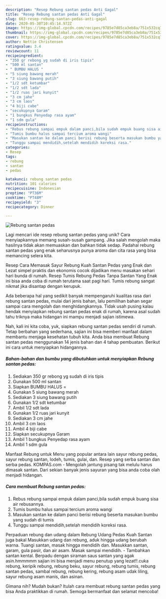 ```yaml
---
description: "Resep Rebung santan pedas Anti Gagal"
title: "Resep Rebung santan pedas Anti Gagal"
slug: 663-resep-rebung-santan-pedas-anti-gagal
date: 2020-05-30T10:45:14.972Z
image: https://img-global.cpcdn.com/recipes/9785e7d85ca3eb8a/751x532cq70/rebung-santan-pedas-foto-resep-utama.jpg
thumbnail: https://img-global.cpcdn.com/recipes/9785e7d85ca3eb8a/751x532cq70/rebung-santan-pedas-foto-resep-utama.jpg
cover: https://img-global.cpcdn.com/recipes/9785e7d85ca3eb8a/751x532cq70/rebung-santan-pedas-foto-resep-utama.jpg
author: Nettie Christensen
ratingvalue: 3.4
reviewcount: 11
recipeingredient:
- "350 gr rebong yg sudah di iris tipis"
- "500 ml santan"
- " BUMBU HALUS "
- "5 siung bawang merah"
- "3 siung bawang putih"
- "1/2 sdt ketumbar"
- "1/2 sdt lada"
- "1/2 ruas jari kunyit"
- "3 cm jahe"
- "3 cm laos"
- "4 biji cabe"
- "secukupnya Garam"
- "1 bungkus Penyedap rasa ayam"
- "1 sdm gula"
recipeinstructions:
- "Rebus rebung sampai empuk dalam panci,bila sudah empuk buang sisa air rebusannya."
- "Tumis bumbu halus sampai tercium aroma wangi"
- "Masukan santan ke dalam panci berisi rebung beserta masukan bumbu yang sudah di tumis"
- "Tunggu sampai mendidih,setelah mendidih koreksi rasa."
categories:
- Resep
tags:
- rebung
- santan
- pedas

katakunci: rebung santan pedas 
nutrition: 101 calories
recipecuisine: Indonesian
preptime: "PT36M"
cooktime: "PT48M"
recipeyield: "3"
recipecategory: Dinner

---
```



![Rebung santan pedas](https://img-global.cpcdn.com/recipes/9785e7d85ca3eb8a/751x532cq70/rebung-santan-pedas-foto-resep-utama.jpg)

Lagi mencari ide resep rebung santan pedas yang unik? Cara menyiapkannya memang susah-susah gampang. Jika salah mengolah maka hasilnya tidak akan memuaskan dan bahkan tidak sedap. Padahal rebung santan pedas yang enak seharusnya punya aroma dan cita rasa yang bisa memancing selera kita.

Resep Cara Memasak Sayur Rebung Kuah Santan Pedas yang Enak dan Lezat simpel praktis dan ekonomis cocok dijadikan menu masakan sehari hari bunda di rumah. Resep Tumis Rebung Pedas Tanpa Santan Yang Enak ini bisa anda coba di rumah terutama saat pagi hari. Tumis rebung sangat nikmat jika disantap dengan kerupuk.

Ada beberapa hal yang sedikit banyak mempengaruhi kualitas rasa dari rebung santan pedas, mulai dari jenis bahan, lalu pemilihan bahan segar sampai cara mengolah dan menghidangkannya. Tidak usah pusing kalau hendak menyiapkan rebung santan pedas enak di rumah, karena asal sudah tahu triknya maka hidangan ini mampu menjadi sajian istimewa.


Nah, kali ini kita coba, yuk, siapkan rebung santan pedas sendiri di rumah. Tetap berbahan yang sederhana, sajian ini bisa memberi manfaat dalam membantu menjaga kesehatan tubuh kita. Anda bisa membuat Rebung santan pedas menggunakan 14 jenis bahan dan 4 tahap pembuatan. Berikut ini cara untuk menyiapkan hidangannya.

<!--inarticleads1-->

##### Bahan-bahan dan bumbu yang dibutuhkan untuk menyiapkan Rebung santan pedas:

1. Sediakan 350 gr rebong yg sudah di iris tipis
1. Gunakan 500 ml santan
1. Siapkan  BUMBU HALUS =
1. Gunakan 5 siung bawang merah
1. Sediakan 3 siung bawang putih
1. Gunakan 1/2 sdt ketumbar
1. Ambil 1/2 sdt lada
1. Gunakan 1/2 ruas jari kunyit
1. Sediakan 3 cm jahe
1. Ambil 3 cm laos
1. Ambil 4 biji cabe
1. Siapkan secukupnya Garam
1. Ambil 1 bungkus Penyedap rasa ayam
1. Ambil 1 sdm gula


Manfaat Rebung untuk Menu yang popular antara lain sayur rebung pedas, sayur rebung santan, lodeh, tumis, gulai, dan. Resep yang serba santan dan serba pedas. KOMPAS.com - Mengolah jantung pisang tak melulu harus dimasak santan. Dari sekian banyak jenis sayuran yang bisa anda coba olah menjadi hidangan. 

<!--inarticleads2-->

##### Cara membuat Rebung santan pedas:

1. Rebus rebung sampai empuk dalam panci,bila sudah empuk buang sisa air rebusannya.
1. Tumis bumbu halus sampai tercium aroma wangi
1. Masukan santan ke dalam panci berisi rebung beserta masukan bumbu yang sudah di tumis
1. Tunggu sampai mendidih,setelah mendidih koreksi rasa.


Perpaduan rebung dan udang dalam Rebung Udang Pedas Kuah Santan juga bakal Masukkan udang dan rebung, aduk hingga udang berubah warna. Tuangi santan, masak hingga mendidih dan. Masukkan santan, garam, gula pasir, dan air asam. Masak sampai mendidih. - Tambahkan santan kental. Berpadu dengan siraman saus santan yang agak asin.hmmmmm sajian ini bisa menjadi menu penutup yang lezat!!.cuka rebung, keripik rebung, rebung beku, sayur rebung, rebung tumis, rebung santan pedas, sambal rebung, rebung kering, rebung asam udak liling, sayur rebung asam manis, dan asinan. 

Gimana nih? Mudah bukan? Itulah cara membuat rebung santan pedas yang bisa Anda praktikkan di rumah. Semoga bermanfaat dan selamat mencoba!
